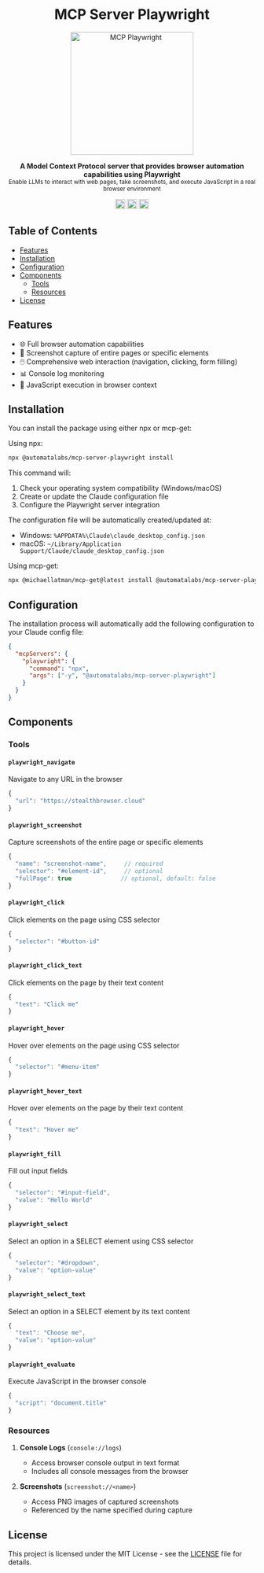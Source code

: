 <h1 align="center">MCP Server Playwright</h1>
<p align="center">
  <a href="https://www.automatalabs.io"><img alt="MCP Playwright" src="https://automatalabs.io/icon.svg" height="250"/></a>
</p>
<p align="center">
  <b>A Model Context Protocol server that provides browser automation capabilities using Playwright</b></br>
  <sub>Enable LLMs to interact with web pages, take screenshots, and execute JavaScript in a real browser environment</sub>
</p>

<p align="center">
  <a href="https://www.npmjs.com/package/@automatalabs/mcp-server-playwright"><img alt="NPM Version" src="https://img.shields.io/npm/v/@automatalabs/mcp-server-playwright.svg" height="20"/></a>
  <a href="https://npmcharts.com/compare/@automatalabs/mcp-server-playwright?minimal=true"><img alt="Downloads per month" src="https://img.shields.io/npm/dm/@automatalabs/mcp-server-playwright.svg" height="20"/></a>
  <a href="https://github.com/Automata-Labs-team/MCP-Server-Playwright/blob/main/LICENSE"><img alt="License" src="https://img.shields.io/github/license/Automata-Labs-team/MCP-Server-Playwright.svg" height="20"/></a>
</p>

## Table of Contents

- [Features](#features)
- [Installation](#installation)
- [Configuration](#configuration)
- [Components](#components)
  - [Tools](#tools)
  - [Resources](#resources)
- [License](#license)

## Features

- 🌐 Full browser automation capabilities
- 📸 Screenshot capture of entire pages or specific elements
- 🖱️ Comprehensive web interaction (navigation, clicking, form filling)
- 📊 Console log monitoring
- 🔧 JavaScript execution in browser context

## Installation
You can install the package using either npx or mcp-get:

Using npx:
```bash
npx @automatalabs/mcp-server-playwright install
```
This command will:
1. Check your operating system compatibility (Windows/macOS)
2. Create or update the Claude configuration file
3. Configure the Playwright server integration

The configuration file will be automatically created/updated at:
- Windows: `%APPDATA%\Claude\claude_desktop_config.json`
- macOS: `~/Library/Application Support/Claude/claude_desktop_config.json`

Using mcp-get:
```bash
npx @michaellatman/mcp-get@latest install @automatalabs/mcp-server-playwright
```

## Configuration

The installation process will automatically add the following configuration to your Claude config file:

```json
{
  "mcpServers": {
    "playwright": {
      "command": "npx",
      "args": ["-y", "@automatalabs/mcp-server-playwright"]
    }
  }
}
```

## Components

### Tools

#### `playwright_navigate`
Navigate to any URL in the browser
```javascript
{
  "url": "https://stealthbrowser.cloud"
}
```

#### `playwright_screenshot`
Capture screenshots of the entire page or specific elements
```javascript
{
  "name": "screenshot-name",     // required
  "selector": "#element-id",     // optional
  "fullPage": true              // optional, default: false
}
```

#### `playwright_click`
Click elements on the page using CSS selector
```javascript
{
  "selector": "#button-id"
}
```

#### `playwright_click_text`
Click elements on the page by their text content
```javascript
{
  "text": "Click me"
}
```

#### `playwright_hover`
Hover over elements on the page using CSS selector
```javascript
{
  "selector": "#menu-item"
}
```

#### `playwright_hover_text`
Hover over elements on the page by their text content
```javascript
{
  "text": "Hover me"
}
```

#### `playwright_fill`
Fill out input fields
```javascript
{
  "selector": "#input-field",
  "value": "Hello World"
}
```

#### `playwright_select`
Select an option in a SELECT element using CSS selector
```javascript
{
  "selector": "#dropdown",
  "value": "option-value"
}
```

#### `playwright_select_text`
Select an option in a SELECT element by its text content
```javascript
{
  "text": "Choose me",
  "value": "option-value"
}
```

#### `playwright_evaluate`
Execute JavaScript in the browser console
```javascript
{
  "script": "document.title"
}
```

### Resources

1. **Console Logs** (`console://logs`)
   - Access browser console output in text format
   - Includes all console messages from the browser

2. **Screenshots** (`screenshot://<name>`)
   - Access PNG images of captured screenshots
   - Referenced by the name specified during capture

## License

This project is licensed under the MIT License - see the [LICENSE](https://github.com/Automata-Labs-team/MCP-Server-Playwright/blob/main/LICENSE) file for details.
